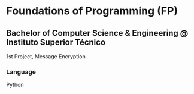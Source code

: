 # Foundations of Programming (FP)
## Bachelor of Computer Science & Engineering @ Instituto Superior Técnico
1st Project, Message Encryption
<br>
### Language
Python
